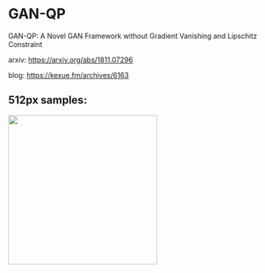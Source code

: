 # GAN-QP
GAN-QP: A Novel GAN Framework without Gradient Vanishing and Lipschitz Constraint

arxiv: https://arxiv.org/abs/1811.07296

blog: https://kexue.fm/archives/6163


## 512px samples:
<img src="https://kexue.fm/usr/uploads/2018/11/3038288324.jpg" width=300>


